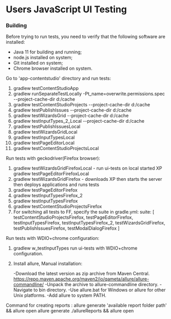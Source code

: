 Users JavaScript UI Testing
===

### Building

Before trying to run tests, you need to verify that the following software are installed:

* Java 11 for building and running;
* node.js installed on system;
* Git installed on system;
* Chrome browser installed on system.

Go to 'app-contentstudio' directory and run tests:

1. gradlew testContentStudioApp
2. gradlew runSeparateTestLocally -Pt_name=overwrite.permissions.spec --project-cache-dir d:/cache
3. gradlew testContentStudioProjects --project-cache-dir d:/cache
4. gradlew testPublishIssues --project-cache-dir d:/cache
5. gradlew testWizardsGrid --project-cache-dir d:/cache
6. gradlew testInputTypes_2_Local --project-cache-dir d:/cache
7. gradlew testPublishIssuesLocal
8. gradlew testWizardsGridLocal
9. gradlew testInputTypesLocal
10. gradlew testPageEditorLocal
11. gradlew testContentStudioProjectsLocal

Run tests with geckodriver(Firefox browser):

1. gradlew testWizardsGridFirefoxLocal - run ui-tests on local started XP
   gradlew testPageEditorFirefoxLocal
2. gradlew testWizardsGridFirefox - downloads XP then starts the server then deploys applications and runs tests
3. gradlew testPageEditorFirefox
4. gradlew testInputTypesFirefox_2
5. gradlew testInputTypesFirefox
6. gradlew testContentStudioProjectsFirefox
7. For switching all tests to FF, specify the suite in gradle.yml:
   suite: [ testContentStudioProjectsFirefox, testPageEditorFirefox, testInputTypesFirefox, testInputTypesFirefox_2, testWizardsGridFirefox, testPublishIssuesFirefox, testModalDialogFirefox ]

 Run tests with WDIO+chrome configuration:
1. gradlew w_testInputTypes  run ui-tests with WDIO+chrome configuration.

2. Install allure, Manual installation:

   -Download the latest version as zip archive from Maven Central.
   https://repo.maven.apache.org/maven2/io/qameta/allure/allure-commandline/
     -Unpack the archive to allure-commandline directory.
     -Navigate to bin directory.
     -Use allure.bat for Windows or allure for other Unix platforms.
     -Add allure to system PATH.

Command for creating reports : allure generate 'available report folder path' && allure open
allure generate ./allureReports && allure open
